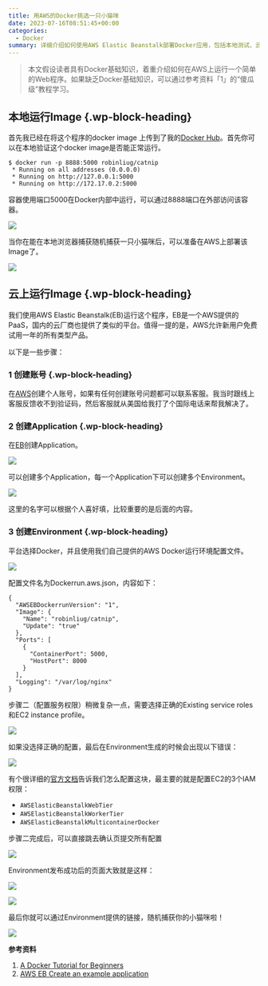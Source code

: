 ```yaml
---
title: 用AWS的Docker挑选一只小猫咪
date: 2023-07-16T08:51:45+00:00
categories:
  - Docker
summary: 详细介绍如何使用AWS Elastic Beanstalk部署Docker应用，包括本地测试、云上部署、配置文件设置等完整流程。
---
```

<blockquote class="wp-block-quote">
  <p>
    本文假设读者具有Docker基础知识，着重介绍如何在AWS上运行一个简单的Web程序。如果缺乏Docker基础知识，可以通过参考资料「1」的“傻瓜级”教程学习。
  </p>
</blockquote>

## <span class="ez-toc-section" id="%E6%9C%AC%E5%9C%B0%E8%BF%90%E8%A1%8CImage"></span>本地运行Image<span class="ez-toc-section-end"></span> {.wp-block-heading}

首先我已经在将这个程序的docker image 上传到了我的[Docker Hub][1]。首先你可以在本地验证这个docker image是否能正常运行。

<pre class="wp-block-code"><code lang="bash" class="language-bash">$ docker run -p 8888:5000 robinliug/catnip
 * Running on all addresses (0.0.0.0)
 * Running on http://127.0.0.1:5000
 * Running on http://172.17.0.2:5000</code></pre>

容器使用端口5000在Docker内部中运行，可以通过8888端口在外部访问该容器。

![](image-5.png)

当你在能在本地浏览器捕获随机捕获一只小猫咪后，可以准备在AWS上部署该Image了。

![](5.gif)

## <span class="ez-toc-section" id="%E4%BA%91%E4%B8%8A%E8%BF%90%E8%A1%8CImage"></span>云上运行Image<span class="ez-toc-section-end"></span> {.wp-block-heading}

我们使用AWS Elastic Beanstalk(EB)运行这个程序，EB是一个AWS提供的PaaS，国内的云厂商也提供了类似的平台。值得一提的是，AWS允许新用户免费试用一年的所有类型产品。

以下是一些步骤：

### <span class="ez-toc-section" id="1_%E5%88%9B%E5%BB%BA%E8%B4%A6%E5%8F%B7"></span>1 创建账号<span class="ez-toc-section-end"></span> {.wp-block-heading}

在[AWS][2]创建个人账号，如果有任何创建账号问题都可以联系客服。我当时跟线上客服反馈收不到验证码，然后客服就从美国给我打了个国际电话来帮我解决了。

### <span class="ez-toc-section" id="2_%E5%88%9B%E5%BB%BAApplication"></span>2 创建Application<span class="ez-toc-section-end"></span> {.wp-block-heading}

在[EB][3]创建Application。

![](image-6.png)

可以创建多个Application，每一个Application下可以创建多个Environment。

![](image-7.png)

这里的名字可以根据个人喜好填，比较重要的是后面的内容。

### <span class="ez-toc-section" id="3_%E5%88%9B%E5%BB%BAEnvironment"></span>3 创建Environment<span class="ez-toc-section-end"></span> {.wp-block-heading}

平台选择Docker，并且使用我们自己提供的AWS Docker运行环境配置文件。

![](image-9.png)

配置文件名为Dockerrun.aws.json，内容如下：

<pre class="wp-block-code"><code lang="json" class="language-json">{
  "AWSEBDockerrunVersion": "1",
  "Image": {
    "Name": "robinliug/catnip",
    "Update": "true"
  },
  "Ports": [
    {
      "ContainerPort": 5000,
      "HostPort": 8000
    }
  ],
  "Logging": "/var/log/nginx"
}</code></pre>



步骤二（配置服务权限）稍微复杂一点，需要选择正确的Existing service roles和EC2 instance profile。

![](image-11.png)



如果没选择正确的配置，最后在Environment生成的时候会出现以下错误：

![](image-12.png)



有个很详细的[官方文档][4]告诉我们怎么配置这块，最主要的就是配置EC2的3个IAM权限：

  * `AWSElasticBeanstalkWebTier`
  * `AWSElasticBeanstalkWorkerTier`
  * `AWSElasticBeanstalkMulticontainerDocker`

步骤二完成后，可以直接跳去确认页提交所有配置

![](image-13.png)


Environment发布成功后的页面大致就是这样：

![](image-14.png)

![](image-15.png)




最后你就可以通过Environment提供的链接，随机捕获你的小猫咪啦！

![](0.gif)


**参考资料**

1. [A Docker Tutorial for Beginners][5]  
2. [AWS EB Create an example application][4]

 [1]: https://hub.docker.com/r/robinliug/catnip
 [2]: https://aws.amazon.com
 [3]: https://console.aws.amazon.com/elasticbeanstalk
 [4]: https://docs.aws.amazon.com/elasticbeanstalk/latest/dg/GettingStarted.CreateApp.html#GettingStarted.CreateApp.AWSresources
 [5]: https://docker-curriculum.com/#introduction